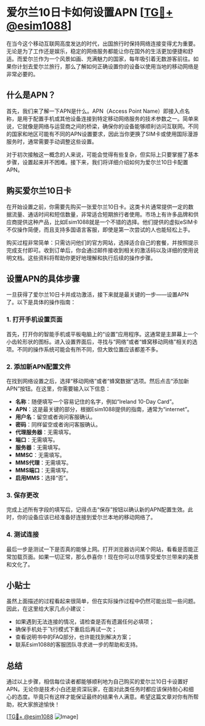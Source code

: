 # 爱尔兰10日卡如何设置APN [[TG💪+ @esim1088](https://t.me/s/esim1088)]

在当今这个移动互联网高度发达的时代，出国旅行时保持网络连接变得尤为重要。无论是为了工作还是娱乐，稳定的网络服务都能让你在国外的生活更加便捷和舒适。而爱尔兰作为一个风景如画、充满魅力的国家，每年吸引着无数游客前往。如果你计划去爱尔兰旅行，那么了解如何正确设置你的设备以使用当地的移动网络是非常必要的。

## 什么是APN？

首先，我们来了解一下APN是什么。APN（Access Point Name）即接入点名称，是用于配置手机或其他设备连接到特定移动网络服务的技术参数之一。简单来说，它就像是网络与运营商之间的桥梁，确保你的设备能够顺利访问互联网。不同的国家和地区可能有不同的APN设置要求，因此当你更换了SIM卡或使用国际漫游服务时，通常需要手动调整这些设置。

对于初次接触这一概念的人来说，可能会觉得有些复杂，但实际上只要掌握了基本步骤，设置起来并不困难。接下来，我们将详细介绍如何为爱尔兰10日卡配置APN。

## 购买爱尔兰10日卡

在开始设置之前，你需要先购买一张爱尔兰10日卡。这类卡片通常提供一定的数据流量、通话时间和短信数量，非常适合短期旅行者使用。市场上有许多品牌和供应商提供这种产品，比如Esim1088就是一个不错的选择。他们提供的虚拟eSIM卡不仅操作简便，而且支持多国语言客服，即使是第一次尝试的人也能轻松上手。

购买过程非常简单：只需访问他们的官方网站，选择适合自己的套餐，并按照提示完成支付即可。收到订单后，你会通过邮件接收到相关的激活码以及详细的使用说明文档。这些资料将帮助你更好地理解和执行后续的操作步骤。

## 设置APN的具体步骤

一旦获得了爱尔兰10日卡并成功激活，接下来就是最关键的一步——设置APN了。以下是具体的操作指南：

### 1. 打开手机设置页面

首先，打开你的智能手机或平板电脑上的“设置”应用程序。这通常是主屏幕上一个小齿轮形状的图标。进入设置界面后，寻找与“网络”或者“蜂窝移动网络”相关的选项。不同的操作系统可能会有所不同，但大致位置应该都差不多。

### 2. 添加新APN配置文件

在找到网络设置之后，选择“移动网络”或者“蜂窝数据”选项。然后点击“添加新APN”按钮。在这里，你需要输入以下信息：
- **名称**：随便填写一个容易记住的名字，例如“Ireland 10-Day Card”。
- **APN**：这是最关键的部分，根据Esim1088提供的指南，通常为“internet”。
- **用户名**：留空或者询问客服确认。
- **密码**：同样留空或者询问客服确认。
- **代理服务器**：无需填写。
- **端口**：无需填写。
- **服务器**：无需填写。
- **MMSC**：无需填写。
- **MMS代理**：无需填写。
- **MMS端口**：无需填写。
- **启用MMS**：选择“否”。

### 3. 保存更改

完成上述所有字段的填写后，记得点击“保存”按钮以确认新的APN配置生效。此时，你的设备应该已经准备好连接到爱尔兰本地的移动网络了。

### 4. 测试连接

最后一步是测试一下是否真的能够上网。打开浏览器访问某个网站，看看是否能正常加载页面。如果一切正常，那么恭喜你！现在你可以尽情享受爱尔兰带来的美景和文化了。

## 小贴士

虽然上面描述的过程看起来很简单，但在实际操作过程中仍然可能出现一些问题。因此，在这里给大家几点小建议：

- 如果遇到无法连接的情况，请检查是否有遗漏任何必填项；
- 确保手机处于飞行模式下重启后再试一次；
- 查看说明书中的FAQ部分，也许能找到解决方案；
- 联系Esim1088的客服团队寻求进一步的帮助和支持。

## 总结

通过以上步骤，相信每位读者都能够顺利地为自己购买的爱尔兰10日卡设置好APN。无论你是技术小白还是资深玩家，在面对此类任务时都应该保持耐心和细心的态度。毕竟只有这样才能保证最终的结果令人满意。希望这篇文章对你有所帮助，祝大家旅途愉快！

[[TG💪+ @esim1088](https://t.me/s/esim1088) ![Image](https://i.postimg.cc/4NQfJmqS/Snipaste-2025-05-13-00-14-12.png)]
